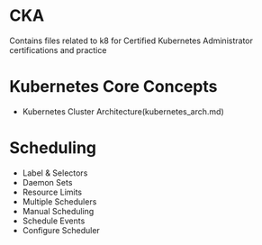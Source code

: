 # CKA
Contains files related to k8 for Certified Kubernetes Administrator certifications and practice

# Kubernetes Core Concepts
- Kubernetes Cluster Architecture(kubernetes_arch.md)

# Scheduling
- Label & Selectors
- Daemon Sets
- Resource Limits
- Multiple Schedulers
- Manual Scheduling
- Schedule Events
- Configure Scheduler 


